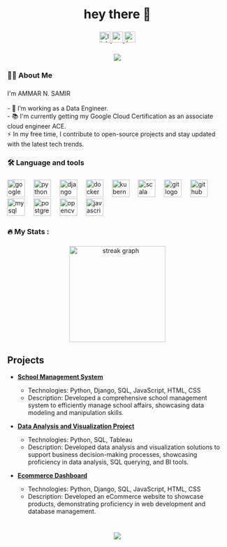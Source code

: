 <h1 align="center">hey there 👋</h1>



###


<div align="center">
  <a href="https://www.linkedin.com/in/ammar-n-samir-56797512a/" target="_blank">
    <img src="https://img.shields.io/static/v1?message=LinkedIn&logo=linkedin&label=&color=0077B5&logoColor=white&labelColor=&style=for-the-badge" height="25" alt="linkedin logo"  />
  </a>
  <a href="https://www.datacamp.com/portfolio/ammarammarSamir-568ea129-67b7-489c-8f9a-eeed8e4fbda9" target="_blank">
    <img src="https://img.shields.io/static/v1?message=Codepen&logo=codepen&label=&color=000000&logoColor=white&labelColor=&style=for-the-badge" height="25" alt="codepen logo"  />
  </a>
  <a href="https://leetcode.com/u/ammarN/" target="_blank">
    <img src="https://img.shields.io/static/v1?message=HackerRank&logo=hackerrank&label=&color=2EC866&logoColor=white&labelColor=&style=for-the-badge" height="25" alt="hackerrank logo"  />
  </a>
</div>

###

<div align="center">
  <img src="https://visitor-badge.laobi.icu/badge?page_id=AmmarNuh.AmmarNuh&"  />
</div>

###


<h3 align="left">👩‍💻  About Me</h3>

###

<p align="left">I'm AMMAR N. SAMIR<br><br>- 🔭 I’m working as a Data Engineer.<br>- 📚 I'm currently getting my Google Cloud Certification as an associate cloud engineer ACE.<br>⚡ In my free time, I contribute to open-source projects and stay updated with the latest tech trends.</p>

###

<h3 align="left">🛠 Language and tools</h3>

###

<div align="left">
  <img src="https://cdn.jsdelivr.net/gh/devicons/devicon/icons/googlecloud/googlecloud-original.svg" height="40" alt="googlecloud logo"  />
  <img width="12" />
  <img src="https://cdn.jsdelivr.net/gh/devicons/devicon/icons/python/python-original.svg" height="40" alt="python logo"  />
  <img width="12" />
  <img src="https://cdn.jsdelivr.net/gh/devicons/devicon/icons/django/django-plain.svg" height="40" alt="django logo"  />
  <img width="12" />
  <img src="https://cdn.jsdelivr.net/gh/devicons/devicon/icons/docker/docker-plain-wordmark.svg" height="40" alt="docker logo"  />
  <img width="12" />
  <img src="https://cdn.jsdelivr.net/gh/devicons/devicon/icons/kubernetes/kubernetes-plain.svg" height="40" alt="kubernetes logo"  />
  <img width="12" />
  <img src="https://cdn.jsdelivr.net/gh/devicons/devicon/icons/scala/scala-original.svg" height="40" alt="scala logo"  />
  <img width="12" />
  <img src="https://cdn.jsdelivr.net/gh/devicons/devicon/icons/git/git-original.svg" height="40" alt="git logo"  />
  <img width="12" />
  <img src="https://cdn.jsdelivr.net/gh/devicons/devicon/icons/github/github-original.svg" height="40" alt="github logo"  />
  <img width="12" />
  <img src="https://cdn.jsdelivr.net/gh/devicons/devicon/icons/mysql/mysql-original.svg" height="40" alt="mysql logo"  />
  <img width="12" />
  <img src="https://cdn.jsdelivr.net/gh/devicons/devicon/icons/postgresql/postgresql-original.svg" height="40" alt="postgresql logo"  />
  <img width="12" />
  <img src="https://cdn.jsdelivr.net/gh/devicons/devicon/icons/opencv/opencv-original.svg" height="40" alt="opencv logo"  />
  <img width="12" />
  <img src="https://cdn.jsdelivr.net/gh/devicons/devicon/icons/javascript/javascript-original.svg" height="40" alt="javascript logo"  />
</div>

###

<h3 align="left">🔥   My Stats :</h3>

###

<div align="center">
  <img src="https://streak-stats.demolab.com?user=AmmarNuh&locale=en&mode=daily&theme=dark&hide_border=false&border_radius=5&order=3" height="220" alt="streak graph"  />
</div>

###

## Projects

- **[School Management System](https://github.com/AmmarNuh/school-management-project)**
  - Technologies: Python, Django, SQL, JavaScript, HTML, CSS
  - Description: Developed a comprehensive school management system to efficiently manage school affairs, showcasing data modeling and manipulation skills.

- **[Data Analysis and Visualization Project](https://github.com/AmmarNuh/Cleaning-Bank-Marketing-Campaign-Data)**
  - Technologies: Python, SQL, Tableau
  - Description: Developed data analysis and visualization solutions to support business decision-making processes, showcasing proficiency in data analysis, SQL querying, and BI tools.

- **[Ecommerce Dashboard](https://github.com/AmmarNuh/Standerd_Ecommerce_Website)**
  - Technologies: Python, Django, SQL, JavaScript, HTML, CSS
  - Description: Developed an eCommerce website to showcase products, demonstrating proficiency in web development and database management.
###

<br clear="both">


<div align="center">
  <img src="https://profile-counter.glitch.me/AmmarNuh/count.svg?"  />
</div>

###
